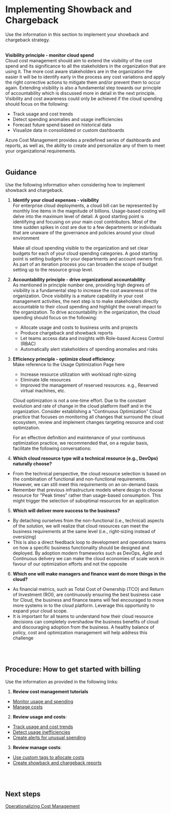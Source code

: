# Implementing Showback and Chargeback
Use the information in this section to implement your showback and chargeback strategy.
<br />
<br />

**Visibility principle - monitor cloud spend**  
  Cloud cost management should aim to extend the visibility of the cost spend and its significance to all the stakeholders in the organization that are using it. The more cost aware stakeholders are in the organization the easier it will be to identify early in the process any cost variations and apply the right corrective actions to mitigate them and/or prevent them to occur again. Extending visibility is also a fundamental step towards our principle of accountability which is discussed more in detail in the next principle. Visibility and cost awareness could only be achieved if the cloud spending should focus on the following: 

  - Track usage and cost trends 
  - Detect spending anomalies and usage inefficiencies 
  - Forecast future spend based on historical data 
  - Visualize data in consolidated or custom dashboards 

Azure Cost Management provides a predefined series of dashboards and reports, as well as, the ability to create and personalize any of them to meet your organizational requirements.
<br />
<br />

## Guidance
Use the following information when considering how to implement showback and chargeback.

1. **Identify your cloud expenses - visibility**  
For enterprise cloud deployments, a cloud bill can be represented by monthly line items in the magnitude of billions. Usage-based costing will delve into the maximum level of detail. A good starting point is identifying and focusing on your main cost contributors. Most of the time sudden spikes in cost are due to a few departments or individuals that are unaware of the governance and policies around your cloud environment 

    Make all cloud spending visible to the organization and set clear budgets for each of your cloud spending categories. A good starting point is setting budgets for your departments and account owners first. As part of an iteration process you can broaden the scope of budget setting up to the resource group level.  

2. **Accountability principle - drive organizational accountability**:   
As mentioned in principle number one, providing high degrees of visibility is a fundamental step to increase the cost awareness of the organization. Once visibility is a mature capability in your cost management activities, the next step is to make stakeholders directly accountable to their cloud spending and highlight the overall impact to the organization. To drive accountability in the organization, the cloud spending should focus on the following: 

   - Allocate usage and costs to business units and projects 
   - Produce chargeback and showback reports 
   - Let teams access data and insights with Role-based Access Control (RBAC) 
   - Automatically alert stakeholders of spending anomalies and risks 

3. **Efficiency principle - optimize cloud efficiency**:   
Make reference to the Usage Optimization Page here 

   - Increase resource utilization with workload right-sizing 
   - Eliminate Idle resources 
   - Improved the management of reserved resources. e.g., Reserved virtual machines, etc.  

    Cloud optimization is not a one-time effort. Due to the constant evolution and rate of change in the cloud platform itself and in the organization. Consider establishing a "Continuous Optimization" Cloud practice that focuses on monitoring all changes that surround the cloud ecosystem, review and implement changes targeting resource and cost optimization. 

    For an effective definition and maintenance of your continuous optimization practice, we recommended that, on a regular basis, facilitate the following conversations: 

4. **Which cloud resource type will a technical resource (e.g., DevOps) naturally choose?** 
  - From the technical perspective, the cloud resource selection is based on the combination of functional and non-functional requirements. However, we can still meet this requirements on an on-demand basis 
  - Remember that previous infrastructure models where design to choose resource for "Peak times" rather than usage-based consumption. This might trigger the selection of suboptimal resources for an application 

5. **Which will deliver more success to the business?** 
  - By detaching ourselves from the non-functional (i.e., technical) aspects of the solution, we will realize that cloud resources can meet the business requirements at the same level (i.e., right-sizing instead of oversizing) 
  - This is also a direct feedback loop to development and operations teams on how a specific business functionality should be designed and deployed. By adoption modern frameworks such as DevOps, Agile and Continuous delivery we can make the cloud economies of scale work in favour of our optimization efforts and not the opposite 

6. **Which one will make managers and finance want do more things in the cloud?** 
  - As financial metrics, such as Total Cost of Ownership (TCO) and Return of Investment (ROI), are continuously ensuring the best business case for Cloud, the business and finance teams will feel encouraged to move more systems in to the cloud platform. Leverage this opportunity to expand your cloud scope.  
  - It is important for all teams to understand how their cloud resource decisions can completely overshadow the business benefits of cloud and discouraging adoption from the business. A healthy balance of policy, cost and optimization management will help address this challenge 
<br />
<br />

## Procedure: How to get started with billing 
Use the information as provided in the following links:

1. **Review cost management tutorials**  
  - [Monitor usage and spending](https://docs.microsoft.com/en-us/azure/cost-management/overview#monitor-usage-and-spending) 
  - [Manage costs](https://docs.microsoft.com/en-us/azure/cost-management/overview#manage-costs) 

2. **Review usage and costs**:   
  - [Track usage and cost trends](https://docs.microsoft.com/en-us/azure/cost-management/tutorial-review-usage#track-usage-and-cost-trends) 
  - [Detect usage inefficiencies](https://docs.microsoft.com/en-us/azure/cost-management/tutorial-review-usage#detect-usage-inefficiencies) 
  - [Create alerts for unusual spending](https://docs.microsoft.com/en-us/azure/cost-management/tutorial-review-usage#create-alerts-for-unusual-spending) 

3. **Review manage costs**:   
  - [Use custom tags to allocate costs](https://docs.microsoft.com/en-us/azure/cost-management/tutorial-manage-costs#use-custom-tags-to-allocate-costs) 
  - [Create showback and chargeback reports](https://docs.microsoft.com/en-us/azure/cost-management/tutorial-manage-costs#create-showback-and-chargeback-reports) 
<br />
<br />

## Next steps
[Operationalizing Cost Management](3.0-Operationalizing-Cost-Management.md)
